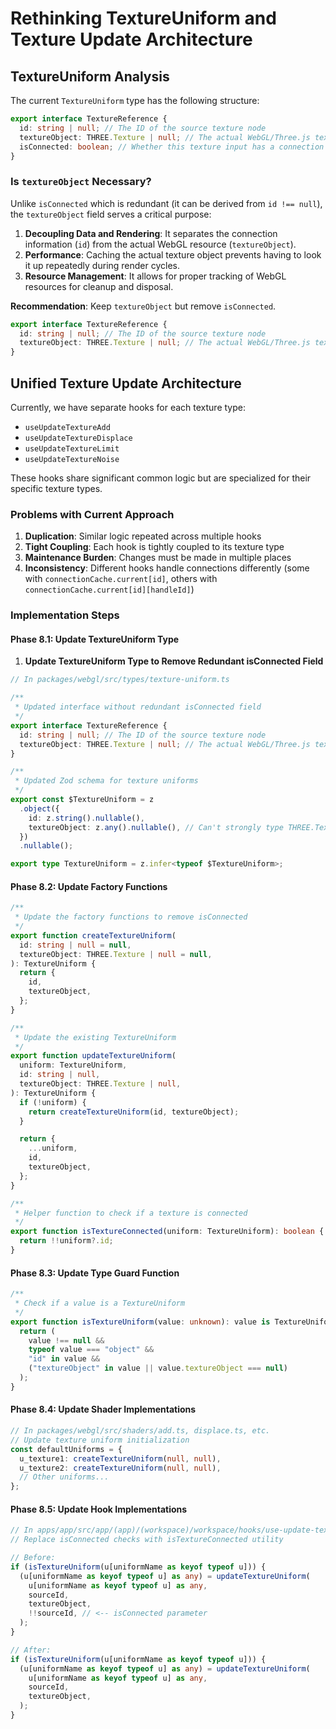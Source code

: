 # Rethinking TextureUniform and Texture Update Architecture

## TextureUniform Analysis

The current `TextureUniform` type has the following structure:

```typescript
export interface TextureReference {
  id: string | null; // The ID of the source texture node
  textureObject: THREE.Texture | null; // The actual WebGL/Three.js texture object
  isConnected: boolean; // Whether this texture input has a connection
}
```

### Is `textureObject` Necessary?

Unlike `isConnected` which is redundant (it can be derived from `id !== null`), the `textureObject` field serves a critical purpose:

1. **Decoupling Data and Rendering**: It separates the connection information (`id`) from the actual WebGL resource (`textureObject`).
2. **Performance**: Caching the actual texture object prevents having to look it up repeatedly during render cycles.
3. **Resource Management**: It allows for proper tracking of WebGL resources for cleanup and disposal.

**Recommendation**: Keep `textureObject` but remove `isConnected`.

```typescript
export interface TextureReference {
  id: string | null; // The ID of the source texture node
  textureObject: THREE.Texture | null; // The actual WebGL/Three.js texture object
}
```

## Unified Texture Update Architecture

Currently, we have separate hooks for each texture type:

- `useUpdateTextureAdd`
- `useUpdateTextureDisplace`
- `useUpdateTextureLimit`
- `useUpdateTextureNoise`

These hooks share significant common logic but are specialized for their specific texture types.

### Problems with Current Approach

1. **Duplication**: Similar logic repeated across multiple hooks
2. **Tight Coupling**: Each hook is tightly coupled to its texture type
3. **Maintenance Burden**: Changes must be made in multiple places
4. **Inconsistency**: Different hooks handle connections differently (some with `connectionCache.current[id]`, others with `connectionCache.current[id][handleId]`)

### Implementation Steps

#### Phase 8.1: Update TextureUniform Type

1. **Update TextureUniform Type to Remove Redundant isConnected Field**

```typescript
// In packages/webgl/src/types/texture-uniform.ts

/**
 * Updated interface without redundant isConnected field
 */
export interface TextureReference {
  id: string | null; // The ID of the source texture node
  textureObject: THREE.Texture | null; // The actual WebGL/Three.js texture object
}

/**
 * Updated Zod schema for texture uniforms
 */
export const $TextureUniform = z
  .object({
    id: z.string().nullable(),
    textureObject: z.any().nullable(), // Can't strongly type THREE.Texture in Zod
  })
  .nullable();

export type TextureUniform = z.infer<typeof $TextureUniform>;
```

#### Phase 8.2: Update Factory Functions

```typescript
/**
 * Update the factory functions to remove isConnected
 */
export function createTextureUniform(
  id: string | null = null,
  textureObject: THREE.Texture | null = null,
): TextureUniform {
  return {
    id,
    textureObject,
  };
}

/**
 * Update the existing TextureUniform
 */
export function updateTextureUniform(
  uniform: TextureUniform,
  id: string | null,
  textureObject: THREE.Texture | null,
): TextureUniform {
  if (!uniform) {
    return createTextureUniform(id, textureObject);
  }

  return {
    ...uniform,
    id,
    textureObject,
  };
}

/**
 * Helper function to check if a texture is connected
 */
export function isTextureConnected(uniform: TextureUniform): boolean {
  return !!uniform?.id;
}
```

#### Phase 8.3: Update Type Guard Function

```typescript
/**
 * Check if a value is a TextureUniform
 */
export function isTextureUniform(value: unknown): value is TextureUniform {
  return (
    value !== null &&
    typeof value === "object" &&
    "id" in value &&
    ("textureObject" in value || value.textureObject === null)
  );
}
```

#### Phase 8.4: Update Shader Implementations

```typescript
// In packages/webgl/src/shaders/add.ts, displace.ts, etc.
// Update texture uniform initialization
const defaultUniforms = {
  u_texture1: createTextureUniform(null, null),
  u_texture2: createTextureUniform(null, null),
  // Other uniforms...
};
```

#### Phase 8.5: Update Hook Implementations

```typescript
// In apps/app/src/app/(app)/(workspace)/workspace/hooks/use-update-texture-add.ts
// Replace isConnected checks with isTextureConnected utility

// Before:
if (isTextureUniform(u[uniformName as keyof typeof u])) {
  (u[uniformName as keyof typeof u] as any) = updateTextureUniform(
    u[uniformName as keyof typeof u] as any,
    sourceId,
    textureObject,
    !!sourceId, // <-- isConnected parameter
  );
}

// After:
if (isTextureUniform(u[uniformName as keyof typeof u])) {
  (u[uniformName as keyof typeof u] as any) = updateTextureUniform(
    u[uniformName as keyof typeof u] as any,
    sourceId,
    textureObject,
  );
}
```
